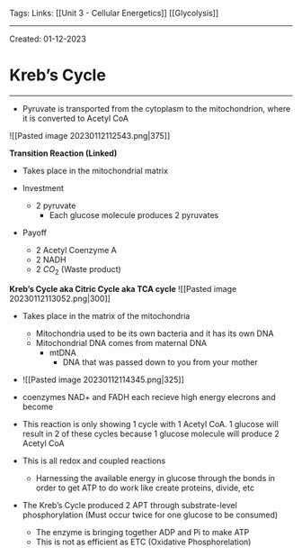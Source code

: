 Tags:
Links: [[Unit 3 - Cellular Energetics]] [[Glycolysis]]

---
Created: 01-12-2023
# Kreb’s Cycle
---

- Pyruvate is transported from the cytoplasm to the mitochondrion, where it is converted to Acetyl CoA

![[Pasted image 20230112112543.png|375]]

**Transition Reaction (Linked)**
- Takes place in the mitochondrial matrix
- Investment
	- 2 pyruvate
		- Each glucose molecule produces 2 pyruvates

- Payoff
	- 2 Acetyl Coenzyme A
	- 2 NADH
	- 2 $CO_2$ (Waste product)

**Kreb’s Cycle aka Citric Cycle aka TCA cycle**
![[Pasted image 20230112113052.png|300]]
- Takes place in the matrix of the mitochondria
	- Mitochondria used to be its own bacteria and it has its own DNA
	- Mitochondrial DNA comes from maternal DNA
		- mtDNA
			- DNA that was passed down to you from your mother
- ![[Pasted image 20230112114345.png|325]]
- coenzymes NAD+ and FADH each recieve high energy elecrons and become
- This reaction is only showing 1 cycle with 1 Acetyl CoA. 1 glucose will result in 2 of these cycles because 1 glucose molecule will produce 2 Acetyl CoA
- This is all redox and coupled reactions
	- Harnessing the available energy in glucose through the bonds in order to get ATP to do work like create proteins, divide, etc

- The Kreb’s Cycle produced 2 APT through substrate-level phosphorylation (Must occur twice for one glucose to be consumed)
	- The enzyme is bringing together ADP and Pi to make ATP
	- This is not as efficient as ETC (Oxidative Phosphorelation)